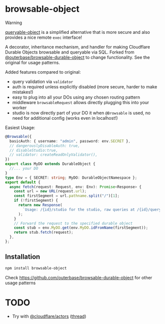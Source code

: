 # browsable-object

> [!WARNING]
>
> [queryable-object](https://github.com/janwilmake/queryable-object) is a simplified alternative that is more secure and also provides a nice remote `exec` interface!

A decorator, inheritance mechanism, and handler for making Cloudflare Durable Objects browsable and queryable via SQL. Forked from [@outerbase/browsable-durable-object](https://github.com/outerbase/browsable-durable-object) to change functionality. See the original for usage patterns.

Added features compared to original:

- query validation via `validator`
- auth is required unless explicitly disabled (more secure, harder to make mistakes!)
- easy to plug into all your DOs using any chosen routing pattern
- middleware `browsableRequest` allows directly plugging this into your worker
- studio is now directly part of your DO it when `@Browsable` is used, no need for additional config (works even in localhost!)

Easiest Usage:

```ts
@Browsable({
  basicAuth: { username: "admin", password: env.SECRET },
  // dangerouslyDisableAuth: true,
  // disableStudio:true,
  // validator: createReadOnlyValidator(),
})
export class MyDO extends DurableObject {
  //... your DO
}
type Env = { SECRET: string; MyDO: DurableObjectNamespace };
export default {
  async fetch(request: Request, env: Env): Promise<Response> {
    const url = new URL(request.url);
    const firstSegment = url.pathname.split("/")[1];
    if (!firstSegment) {
      return new Response(
        `Usage: /{id}/studio for the studio, raw queries at /{id}/query/raw`,
      );
    }
    // Forward the request to the specified durable object
    const stub = env.MyDO.get(env.MyDO.idFromName(firstSegment));
    return stub.fetch(request);
  },
};
```

## Installation

```bash
npm install browsable-object
```

Check https://github.com/outerbase/browsable-durable-object for other usage patterns

# TODO

- Try with [@cloudflare/actors](https://github.com/cloudflare/actors) ([thread](https://x.com/BraydenWilmoth/status/1937862089332404402))
